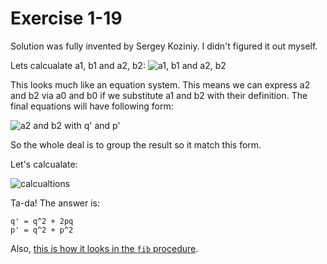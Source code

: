 # Exercise 1-19

Solution was fully invented by Sergey Koziniy. I didn't figured it out myself.

Lets calcualate a1, b1 and a2, b2:
![a1, b1 and a2, b2](https://www.dropbox.com/s/15fu3yndc3xietm/system.png?dl=1)

This looks much like an equation system. This means we can express a2 and b2 via a0 and b0 if we substitute a1 and b2 with their definition.
The final equations will have following form:

![a2 and b2 with q' and p'](https://www.dropbox.com/s/41vocz17etoxl93/q_p.png?dl=1)

So the whole deal is to group the result so it match this form.

Let's calcualate:

![calcualtions](https://www.dropbox.com/s/owc0y2dolrih8w9/calculations.jpg?dl=1)

Ta-da! The answer is:
```
q' = q^2 + 2pq
p' = q^2 + p^2
```

Also, [this is how it looks in the `fib` procedure](https://github.com/sadovnik/sicp/blob/master/exercises/1-19.rkt#L18-L19).

